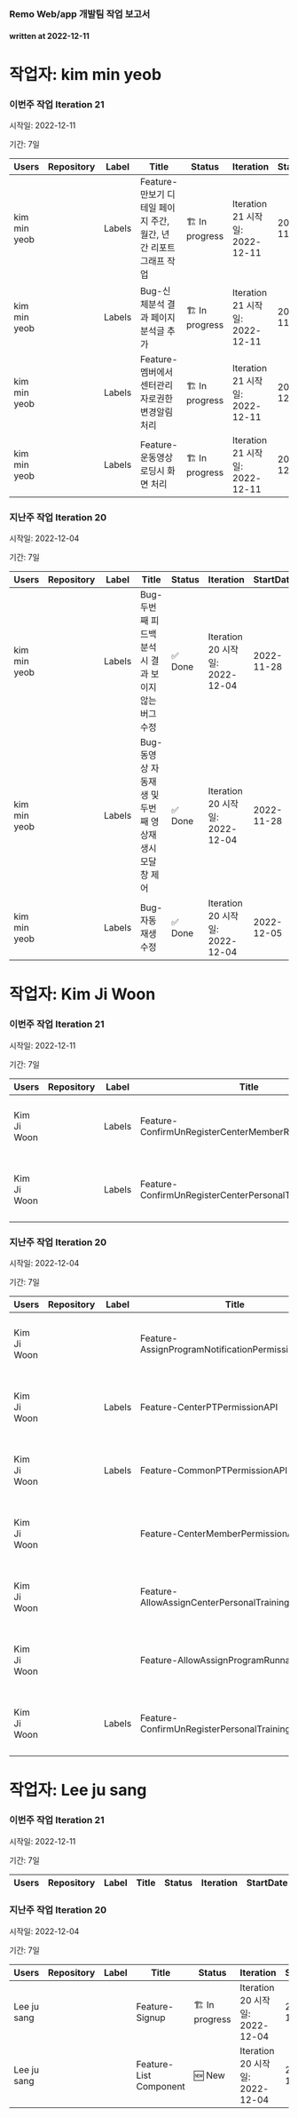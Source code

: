 ### Remo Web/app 개발팀 작업 보고서

#### written at 2022-12-11

# 작업자: kim min yeob

### 이번주 작업 Iteration 21


시작일: 2022-12-11


기간: 7일

| Users | Repository | Label | Title | Status | Iteration | StartDate | DueDate | PullRequest |
| ----- | ---------- | ----- | ----- | ------ | --------- | --------- | ------- | ----------- |
| kim min yeob |  | Labels | Feature-만보기 디테일 페이지 주간, 월간, 년간 리포트 그래프 작업 | 🏗 In progress | Iteration 21 시작일: 2022-12-11 | 2022-11-28 | 2022-12-16 |  |
| kim min yeob |  | Labels | Bug-신체분석 결과 페이지 분석글 추가 | 🏗 In progress | Iteration 21 시작일: 2022-12-11 | 2022-11-28 | 2022-12-16 |  |
| kim min yeob |  | Labels | Feature-멤버에서센터관리자로권한변경알림처리 | 🏗 In progress | Iteration 21 시작일: 2022-12-11 | 2022-12-12 | 2022-12-16 |  |
| kim min yeob |  | Labels | Feature-운동영상 로딩시 화면 처리 | 🏗 In progress | Iteration 21 시작일: 2022-12-11 | 2022-12-12 | 2022-12-16 |  |

### 지난주 작업 Iteration 20


시작일: 2022-12-04


기간: 7일

| Users | Repository | Label | Title | Status | Iteration | StartDate | DueDate | PullRequest |
| ----- | ---------- | ----- | ----- | ------ | --------- | --------- | ------- | ----------- |
| kim min yeob |  | Labels | Bug-두번째 피드백 분석시 결과 보이지 않는 버그 수정 | ✅ Done | Iteration 20 시작일: 2022-12-04 | 2022-11-28 | 2022-12-09 |  |
| kim min yeob |  | Labels | Bug-동영상 자동재생 및 두번째 영상재생시 모달창 제어 | ✅ Done | Iteration 20 시작일: 2022-12-04 | 2022-11-28 | 2022-12-09 | 제목: 결과 페이지 수정 병합일: 2022-12-01 |
| kim min yeob |  | Labels | Bug-자동재생 수정 | ✅ Done | Iteration 20 시작일: 2022-12-04 | 2022-12-05 | 2022-12-09 |  |

# 작업자: Kim Ji Woon

### 이번주 작업 Iteration 21


시작일: 2022-12-11


기간: 7일

| Users | Repository | Label | Title | Status | Iteration | StartDate | DueDate | PullRequest |
| ----- | ---------- | ----- | ----- | ------ | --------- | --------- | ------- | ----------- |
| Kim Ji Woon |  | Labels | Feature-ConfirmUnRegisterCenterMemberRunnable | 🆕 New | Iteration 21 시작일: 2022-12-11 |  | 2022-12-02 |  |
| Kim Ji Woon |  | Labels | Feature-ConfirmUnRegisterCenterPersonalTrainingRunnable | 🆕 New | Iteration 21 시작일: 2022-12-11 |  | 2022-12-02 |  |

### 지난주 작업 Iteration 20


시작일: 2022-12-04


기간: 7일

| Users | Repository | Label | Title | Status | Iteration | StartDate | DueDate | PullRequest |
| ----- | ---------- | ----- | ----- | ------ | --------- | --------- | ------- | ----------- |
| Kim Ji Woon |  |  | Feature-AssignProgramNotificationPermissionAPI | ✅ Done | Iteration 20 시작일: 2022-12-04 |  | 2022-12-02 | 제목: chore: add patchAssignProgramPermissionHandler 병합일: 2022-12-07 |
| Kim Ji Woon |  | Labels | Feature-CenterPTPermissionAPI | 🏗 In progress | Iteration 20 시작일: 2022-12-04 |  | 2022-12-02 | 제목: chore: register patchCenterPersonalTrainingPermissionHandler 병합일: 2022-12-08 |
| Kim Ji Woon |  | Labels | Feature-CommonPTPermissionAPI | 🏗 In progress | Iteration 20 시작일: 2022-12-04 |  | 2022-12-02 |  |
| Kim Ji Woon |  |  | Feature-CenterMemberPermissionAPI | ✅ Done | Iteration 20 시작일: 2022-12-04 |  | 2022-12-02 |  |
| Kim Ji Woon |  |  | Feature-AllowAssignCenterPersonalTrainingRunnable | ✅ Done | Iteration 20 시작일: 2022-12-04 |  | 2022-12-02 | 제목: chore: add allow centerPT Notification handle logic 병합일: 2022-12-09 |
| Kim Ji Woon |  |  | Feature-AllowAssignProgramRunnable | ✅ Done | Iteration 20 시작일: 2022-12-04 |  | 2022-12-02 | 제목: chore: add ConfirmAssignProgramRunnable 병합일: 2022-12-08 |
| Kim Ji Woon |  | Labels | Feature-ConfirmUnRegisterPersonalTrainingRunnable | 🏗 In progress | Iteration 20 시작일: 2022-12-04 |  | 2022-12-02 |  |

# 작업자: Lee ju sang

### 이번주 작업 Iteration 21


시작일: 2022-12-11


기간: 7일

| Users | Repository | Label | Title | Status | Iteration | StartDate | DueDate | PullRequest |
| ----- | ---------- | ----- | ----- | ------ | --------- | --------- | ------- | ----------- |


### 지난주 작업 Iteration 20


시작일: 2022-12-04


기간: 7일

| Users | Repository | Label | Title | Status | Iteration | StartDate | DueDate | PullRequest |
| ----- | ---------- | ----- | ----- | ------ | --------- | --------- | ------- | ----------- |
| Lee ju sang |  |  | Feature-Signup | 🏗 In progress | Iteration 20 시작일: 2022-12-04 | 2022-12-06 | 2022-12-16 |  |
| Lee ju sang |  |  | Feature-List Component | 🆕 New | Iteration 20 시작일: 2022-12-04 | 2022-12-08 | 2022-12-16 | 제목: 3 feature list component 병합일: Invalid date |
